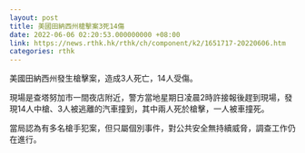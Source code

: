```yaml
---
layout: post
title: 美國田納西州槍擊案3死14傷
date: 2022-06-06 02:20:53.000000000 +08:00
link: https://news.rthk.hk/rthk/ch/component/k2/1651717-20220606.htm
categories: rthk
---
```


美國田納西州發生槍擊案，造成3人死亡，14人受傷。

現場是查塔努加市一間夜店附近，警方當地星期日凌晨2時許接報後趕到現場，發現14人中槍、3人被逃離的汽車撞到，其中兩人死於槍擊，一人被車撞死。

當局認為有多名槍手犯案，但只屬個別事件，對公共安全無持續威脅，調查工作仍在進行。
